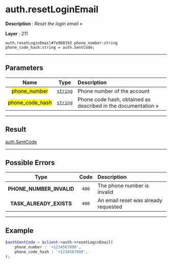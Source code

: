 # auth.resetLoginEmail

**Description** : *Reset the login email »*

**Layer** : 211

```tl
auth.resetLoginEmail#7e960193 phone_number:string phone_code_hash:string = auth.SentCode;
```

---

## Parameters

| Name | Type | Description |
| :---: | :---: | :--- |
| <mark>phone_number</mark> | [`string`](type/string) | Phone number of the account |
| <mark>phone_code_hash</mark> | [`string`](type/string) | Phone code hash, obtained as described in the documentation » |

---

## Result

[auth.SentCode](type/auth.SentCode)

---

## Possible Errors

| Type | Code | Description |
| :---: | :---: | :--- |
| **PHONE_NUMBER_INVALID** | `400` | The phone number is invalid |
| **TASK_ALREADY_EXISTS** | `400` | An email reset was already requested |

---

## Example

```php
$authSentCode = $client->auth->resetLoginEmail(
	phone_number : '+1234567890',
	phone_code_hash : '+1234567890',
);
```
